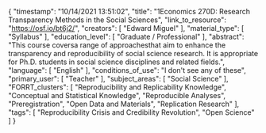 {
    "timestamp": "10/14/2021 13:51:02",
    "title": "1Economics 270D: Research Transparency Methods in the Social Sciences",
    "link_to_resource": "https://osf.io/bt6j2/",
    "creators": [
        "Edward Miguel"
    ],
    "material_type": [
        "Syllabus"
    ],
    "education_level": [
        "Graduate / Professional"
    ],
    "abstract": "This course coversa range of approachesthat aim to enhance the transparency and reproducibility of social science research. It is appropriate for Ph.D. students in social science disciplines and related fields.",
    "language": [
        "English"
    ],
    "conditions_of_use": "I don't see any of these",
    "primary_user": [
        "Teacher"
    ],
    "subject_areas": [
        "Social Science"
    ],
    "FORRT_clusters": [
        "Reproducibility and Replicability Knowledge",
        "Conceptual and Statistical Knowledge",
        "Reproducible Analyses",
        "Preregistration",
        "Open Data and Materials",
        "Replication Research"
    ],
    "tags": [
        "Reproducibility Crisis and Credibility Revolution",
        "Open Science"
    ]
}